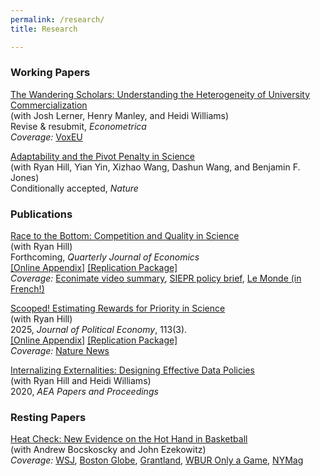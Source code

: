 ```yaml
---
permalink: /research/
title: Research

---
```


### Working Papers
 
[The Wandering Scholars: Understanding the Heterogeneity of University Commercialization]({{https://carolynstein.github.io}}/files/papers/universities.pdf)<br> 
(with Josh Lerner, Henry Manley, and Heidi Williams)<br>
Revise & resubmit, *Econometrica*<br>
*Coverage:* [VoxEU](https://cepr.org/voxeu/columns/commercialisation-university-research-role-people-versus-place)

[Adaptability and the Pivot Penalty in Science]({{https://carolynstein.github.io}}/files/papers/pivot.pdf)<br>
(with Ryan Hill, Yian Yin, Xizhao Wang, Dashun Wang, and Benjamin F. Jones)<br>
Conditionally accepted, *Nature*


### Publications

[Race to the Bottom: Competition and Quality in Science]({{https://carolynstein.github.io}}/files/papers/comp_qual.pdf)<br>
(with Ryan Hill)<br>
Forthcoming, *Quarterly Journal of Economics*<br>
[[Online Appendix]]({{https://carolynstein.github.io}}/files/papers/comp_qual_appendix.pdf) [[Replication Package]](https://dataverse.harvard.edu/dataset.xhtml?persistentId=doi:10.7910/DVN/KD7A8B)<br>
*Coverage:* [Econimate video summary](https://www.youtube.com/watch?v=tVHONMdMj6U&ab_channel=econimate),  [SIEPR policy brief](https://siepr.stanford.edu/publications/policy-brief/race-bottom-how-competition-publish-first-can-hurt-scientific-quality), [Le Monde (in French!)](https://www.lemonde.fr/sciences/article/2022/05/03/quand-la-competition-nuit-gravement-a-la-qualite-de-la-recherche-scientifique_6124621_1650684.html)

[Scooped! Estimating Rewards for Priority in Science]({{https://carolynstein.github.io}}/files/papers/scooped.pdf)<br> 
(with Ryan Hill)<br>
2025, *Journal of Political Economy*, 113(3).<br>
[[Online Appendix]]({{https://carolynstein.github.io}}/files/papers/scooped_appendix.pdf) [[Replication Package]](https://dataverse.harvard.edu/dataset.xhtml?persistentId=doi:10.7910/DVN/TJ5VCW)<br>
*Coverage:* [Nature News](https://www.nature.com/articles/d41586-019-03648-4)<br>

  
[Internalizing Externalities: Designing Effective Data Policies]({{https://carolynstein.github.io}}/files/papers/Hill_Stein_Williams_2020.pdf)<br> 
(with Ryan Hill and Heidi Williams)<br>
2020, *AEA Papers and Proceedings*

### Resting Papers

[Heat Check: New Evidence on the Hot Hand in Basketball]({{https://carolynstein.github.io}}/files/papers/hot_hand.pdf)<br> 
(with Andrew Bocskoscky and John Ezekowitz)<br>
*Coverage:* [WSJ](https://www.wsj.com/articles/does-the-hot-hand-exist-in-basketball-1393541857), [Boston Globe](https://www.bostonglobe.com/ideas/2014/02/09/the-hot-hand-might-real-after-all/N8V34bGLWhPqk0Sx9yoHWI/story.html), [Grantland](https://grantland.com/the-triangle/biting-the-hot-hand-basketballs-enduring-streakiness-debate-rages-on/), [WBUR Only a Game](https://www.wbur.org/onlyagame/2014/05/24/basketball-hot-hand-harvard-research), [NYMag](https://www.thecut.com/2016/08/how-researchers-discovered-the-basketball-hot-hand.html#_ga=2.25685373.1594261654.1627605437-1506156713.1627605437)


